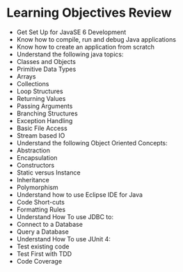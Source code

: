 # Learning Objectives Review

* Get Set Up for JavaSE 6 Development
* Know how to compile, run and debug Java applications
* Know how to create an application from scratch
* Understand the following java topics:
 * Classes and Objects
 * Primitive Data Types
 * Arrays
 * Collections
 * Loop Structures
 * Returning Values
 * Passing Arguments
 * Branching Structures
 * Exception Handling
 * Basic File Access
 * Stream based IO
* Understand the following Object Oriented Concepts:
 * Abstraction
 * Encapsulation
 * Constructors
 * Static versus Instance
 * Inheritance
 * Polymorphism
* Understand how to use Eclipse IDE for Java
 * Code Short-cuts
 * Formatting Rules
* Understand How To use JDBC to:
 * Connect to a Database
 * Query a Database
* Understand How To use JUnit 4:
 * Test existing code
 * Test First with TDD
 * Code Coverage
